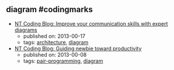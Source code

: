 diagram #codingmarks 
---
* [NT Coding Blog: Improve your communication skills with expert diagrams](http://ntcoding.co.uk/blog/2013/02/improve-your-communication-skills-with.html)
    * published on: 2013-00-17
    * tags: [architecture](../tags/architecture.md), [diagram](../tags/diagram.md)
* [NT Coding Blog: Guiding newbie toward productivity](http://ntcoding.co.uk/blog/2013/01/guiding-newbie-toward-productivity.html)
    * published on: 2013-00-08
    * tags: [pair-programming](../tags/pair-programming.md), [diagram](../tags/diagram.md)
